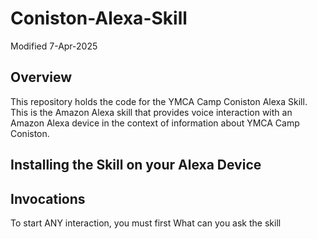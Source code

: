 # Coniston-Alexa-Skill
Modified 7-Apr-2025

## Overview
This repository holds the code for the YMCA Camp Coniston Alexa Skill. This is the Amazon Alexa skill that provides voice interaction with an Amazon Alexa device in the context of information about YMCA Camp Coniston.

## Installing the Skill on your Alexa Device

## Invocations
To start ANY interaction, you must first 
What can you ask the skill